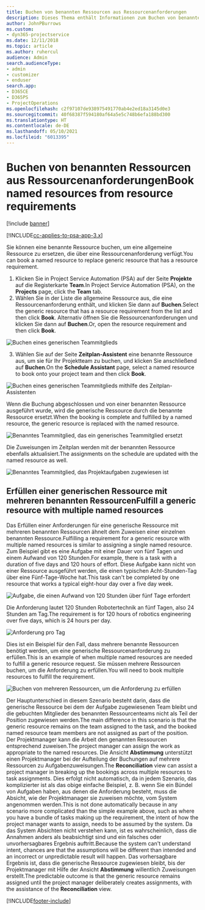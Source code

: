 ```yaml
---
title: Buchen von benannten Ressourcen aus Ressourcenanforderungen
description: Dieses Thema enthält Informationen zum Buchen von benannten Ressourcen für eine generische Ressourcenanforderung.
author: JohnPBurrows
ms.custom:
- dyn365-projectservice
ms.date: 12/11/2018
ms.topic: article
ms.author: ruhercul
audience: Admin
search.audienceType:
- admin
- customizer
- enduser
search.app:
- D365CE
- D365PS
- ProjectOperations
ms.openlocfilehash: c2f97107de938975491770ab4e2ed18a3145d0e3
ms.sourcegitcommit: 40f68387f594180af64a5e5c748b6efa188bd300
ms.translationtype: HT
ms.contentlocale: de-DE
ms.lasthandoff: 05/10/2021
ms.locfileid: "6013395"
---
```

# <a name="book-named-resources-from-resource-requirements"></a><span data-ttu-id="68d01-103">Buchen von benannten Ressourcen aus Ressourcenanforderungen</span><span class="sxs-lookup"><span data-stu-id="68d01-103">Book named resources from resource requirements</span></span>

[!include [banner](../includes/psa-now-project-operations.md)]

[!INCLUDE[cc-applies-to-psa-app-3.x](../includes/cc-applies-to-psa-app-3x.md)]

<span data-ttu-id="68d01-104">Sie können eine benannte Ressource buchen, um eine allgemeine Ressource zu ersetzen, die über eine Ressourcenanforderung verfügt.</span><span class="sxs-lookup"><span data-stu-id="68d01-104">You can book a named resource to replace generic resource that has a resource requirement.</span></span>

1. <span data-ttu-id="68d01-105">Klicken Sie in Project Service Automation (PSA) auf der Seite **Projekte** auf die Registerkarte **Team**.</span><span class="sxs-lookup"><span data-stu-id="68d01-105">In Project Service Automation (PSA), on the **Projects** page, click the **Team** tab.</span></span>
2. <span data-ttu-id="68d01-106">Wählen Sie in der Liste die allgemeine Ressource aus, die eine Ressourcenanforderung enthält, und klicken Sie dann auf **Buchen**.</span><span class="sxs-lookup"><span data-stu-id="68d01-106">Select the generic resource that has a resource requirement from the list and then click **Book**.</span></span> <span data-ttu-id="68d01-107">Alternativ öffnen Sie die Ressourcenanforderungen und klicken Sie dann auf **Buchen**.</span><span class="sxs-lookup"><span data-stu-id="68d01-107">Or, open the resource requirement and then click **Book**.</span></span>


![Buchen eines generischen Teammitglieds](media/RM-how-to-14.png)


3. <span data-ttu-id="68d01-109">Wählen Sie auf der Seite **Zeitplan-Assistent** eine benannte Ressource aus, um sie für Ihr Projektteam zu buchen, und klicken Sie anschließend auf **Buchen**.</span><span class="sxs-lookup"><span data-stu-id="68d01-109">On the **Schedule Assistant** page, select a named resource to book onto your project team and then click **Book**.</span></span>

![Buchen eines generischen Teammitglieds mithilfe des Zeitplan-Assistenten](media/RM-how-to-15.png)

<span data-ttu-id="68d01-111">Wenn die Buchung abgeschlossen und von einer benannten Ressource ausgeführt wurde, wird die generische Ressource durch die benannte Ressource ersetzt.</span><span class="sxs-lookup"><span data-stu-id="68d01-111">When the booking is complete and fulfilled by a named resource, the generic resource is replaced with the named resource.</span></span>

![Benanntes Teammitglied, das ein generisches Teammitglied ersetzt](media/RM-how-to-16.png)

<span data-ttu-id="68d01-113">Die Zuweisungen im Zeitplan werden mit der benannten Ressource ebenfalls aktualisiert.</span><span class="sxs-lookup"><span data-stu-id="68d01-113">The assignments on the schedule are updated with the named resource as well.</span></span>

![Benanntes Teammitglied, das Projektaufgaben zugewiesen ist](media/RM-how-to-17.png)

## <a name="fulfill-a-generic-resource-with-multiple-named-resources"></a><span data-ttu-id="68d01-115">Erfüllen einer generischen Ressource mit mehreren benannten Ressourcen</span><span class="sxs-lookup"><span data-stu-id="68d01-115">Fulfill a generic resource with multiple named resources</span></span>
<span data-ttu-id="68d01-116">Das Erfüllen einer Anforderungen für eine generische Ressource mit mehreren benannten Ressourcen ähnelt dem Zuweisen einer einzelnen benannten Ressource.</span><span class="sxs-lookup"><span data-stu-id="68d01-116">Fulfilling a requirement for a generic resource with multiple named resources is similar to assigning a single named resource.</span></span> <span data-ttu-id="68d01-117">Zum Beispiel gibt es eine Aufgabe mit einer Dauer von fünf Tagen und einem Aufwand von 120 Stunden.</span><span class="sxs-lookup"><span data-stu-id="68d01-117">For example, there is a task with a duration of five days and 120 hours of effort.</span></span> <span data-ttu-id="68d01-118">Diese Aufgabe kann nicht von einer Ressource ausgeführt werden, die einen typischen Acht-Stunden-Tag über eine Fünf-Tage-Woche hat.</span><span class="sxs-lookup"><span data-stu-id="68d01-118">This task can't be completed by one resource that works a typical eight-hour day over a five day week.</span></span> 

![Aufgabe, die einen Aufwand von 120 Stunden über fünf Tage erfordert](media/RM-how-to-21.png)

<span data-ttu-id="68d01-120">Die Anforderung lautet 120 Stunden Robotertechnik an fünf Tagen, also 24 Stunden am Tag.</span><span class="sxs-lookup"><span data-stu-id="68d01-120">The requirement is for 120 hours of robotics engineering over five days, which is 24 hours per day.</span></span>

![Anforderung pro Tag](media/RM-how-to-22.png)

<span data-ttu-id="68d01-122">Dies ist ein Beispiel für den Fall, dass mehrere benannte Ressourcen benötigt werden, um eine generische Ressourcenanforderung zu erfüllen.</span><span class="sxs-lookup"><span data-stu-id="68d01-122">This is an example of when multiple named resources are needed to fulfill a generic resource request.</span></span> <span data-ttu-id="68d01-123">Sie müssen mehrere Ressourcen buchen, um die Anforderung zu erfüllen.</span><span class="sxs-lookup"><span data-stu-id="68d01-123">You will need to book multiple resources to fulfill the requirement.</span></span>

![Buchen von mehreren Ressourcen, um die Anforderung zu erfüllen](media/RM-how-to-23.png)

<span data-ttu-id="68d01-125">Der Hauptunterschied in diesem Szenario besteht darin, dass die generische Ressource bei dem der Aufgabe zugewiesenen Team bleibt und die gebuchten Mitglieder des benannten Ressourcenteams nicht als Teil der Position zugewiesen werden.</span><span class="sxs-lookup"><span data-stu-id="68d01-125">The main difference in this scenario is that the generic resource remains on the team assigned to the task, and the booked named resource team members are not assigned as part of the position.</span></span> <span data-ttu-id="68d01-126">Der Projektmanager kann die Arbeit den genannten Ressourcen entsprechend zuweisen.</span><span class="sxs-lookup"><span data-stu-id="68d01-126">The project manager can assign the work as appropriate to the named resources.</span></span> <span data-ttu-id="68d01-127">Die Ansicht **Abstimmung** unterstützt einen Projektmanager bei der Aufteilung der Buchungen auf mehrere Ressourcen zu Aufgabenzuweisungen.</span><span class="sxs-lookup"><span data-stu-id="68d01-127">The **Reconciliation** view can assist a project manager in breaking up the bookings across multiple resources to task assignments.</span></span> <span data-ttu-id="68d01-128">Dies erfolgt nicht automatisch, da in jedem Szenario, das komplizierter ist als das obige einfache Beispiel, z. B. wenn Sie ein Bündel von Aufgaben haben, aus denen die Anforderung besteht, muss die Absicht, wie der Projektmanager sie zuweisen möchte, vom System angenommen werden.</span><span class="sxs-lookup"><span data-stu-id="68d01-128">This is not done automatically because in any scenario more complicated than the simple example above, such as where you have a bundle of tasks making up the requirement, the intent of how the project manager wants to assign, needs to be assumed by the system.</span></span> <span data-ttu-id="68d01-129">Da das System Absichten nicht verstehen kann, ist es wahrscheinlich, dass die Annahmen anders als beabsichtigt sind und ein falsches oder unvorhersagbares Ergebnis auftritt.</span><span class="sxs-lookup"><span data-stu-id="68d01-129">Because the system can't understand intent, chances are that the assumptions will be different than intended and an incorrect or unpredictable result will happen.</span></span> <span data-ttu-id="68d01-130">Das vorhersagbare Ergebnis ist, dass die generische Ressource zugewiesen bleibt, bis der Projektmanager mit Hilfe der Ansicht **Abstimmung** willentlich Zuweisungen erstellt.</span><span class="sxs-lookup"><span data-stu-id="68d01-130">The predictable outcome is that the generic resource remains assigned until the project manager deliberately creates assignments, with the assistance of the **Reconciliation** view.</span></span>




[!INCLUDE[footer-include](../includes/footer-banner.md)]